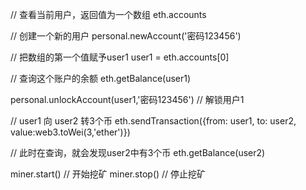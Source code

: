 // 查看当前用户，返回值为一个数组
eth.accounts 

// 创建一个新的用户
personal.newAccount('密码123456') 

// 把数组的第一个值赋予user1
user1 = eth.accounts[0]

// 查询这个账户的余额
eth.getBalance(user1) 

personal.unlockAccount(user1,'密码123456') // 解锁用户1

// user1 向 user2 转3个币
eth.sendTransaction({from: user1, to: user2, value:web3.toWei(3,'ether')}) 

// 此时在查询，就会发现user2中有3个币
eth.getBalance(user2)

miner.start() // 开始挖矿
miner.stop() // 停止挖矿